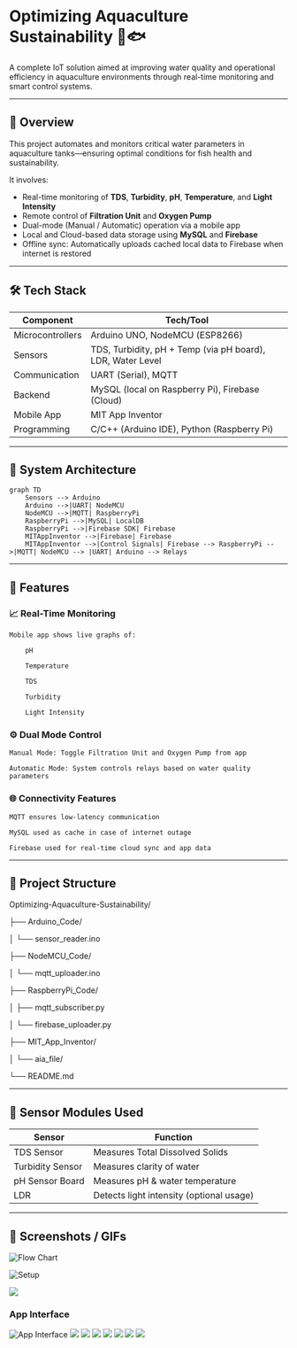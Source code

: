 # Optimizing Aquaculture Sustainability 🌊🐟

A complete IoT solution aimed at improving water quality and operational efficiency in aquaculture environments through real-time monitoring and smart control systems.

---

## 📌 Overview

This project automates and monitors critical water parameters in aquaculture tanks—ensuring optimal conditions for fish health and sustainability.

It involves:

- Real-time monitoring of **TDS**, **Turbidity**, **pH**, **Temperature**, and **Light Intensity**
- Remote control of **Filtration Unit** and **Oxygen Pump**
- Dual-mode (Manual / Automatic) operation via a mobile app
- Local and Cloud-based data storage using **MySQL** and **Firebase**
- Offline sync: Automatically uploads cached local data to Firebase when internet is restored

---

## 🛠️ Tech Stack

| Component | Tech/Tool |
|----------|-----------|
| Microcontrollers | Arduino UNO, NodeMCU (ESP8266) |
| Sensors | TDS, Turbidity, pH + Temp (via pH board), LDR, Water Level |
| Communication | UART (Serial), MQTT |
| Backend | MySQL (local on Raspberry Pi), Firebase (Cloud) |
| Mobile App | MIT App Inventor |
| Programming | C/C++ (Arduino IDE), Python (Raspberry Pi) |

---

## 📡 System Architecture

```mermaid
graph TD
    Sensors --> Arduino
    Arduino -->|UART| NodeMCU
    NodeMCU -->|MQTT| RaspberryPi
    RaspberryPi -->|MySQL| LocalDB
    RaspberryPi -->|Firebase SDK| Firebase
    MITAppInventor -->|Firebase| Firebase
    MITAppInventor -->|Control Signals| Firebase --> RaspberryPi -->|MQTT| NodeMCU --> |UART| Arduino --> Relays
```

---

## 📲 Features
### 📈 Real-Time Monitoring

    Mobile app shows live graphs of:

        pH

        Temperature

        TDS

        Turbidity

        Light Intensity

### ⚙️ Dual Mode Control

    Manual Mode: Toggle Filtration Unit and Oxygen Pump from app

    Automatic Mode: System controls relays based on water quality parameters

### 🌐 Connectivity Features

    MQTT ensures low-latency communication

    MySQL used as cache in case of internet outage

    Firebase used for real-time cloud sync and app data
---

## 📂 Project Structure

Optimizing-Aquaculture-Sustainability/

├── Arduino_Code/

│   └── sensor_reader.ino

├── NodeMCU_Code/

│   └── mqtt_uploader.ino

├── RaspberryPi_Code/

│   ├── mqtt_subscriber.py

│   └── firebase_uploader.py

├── MIT_App_Inventor/

│   └── aia_file/

└── README.md

---

## 🧪 Sensor Modules Used
| Sensor | Function |
|----------|-----------|
|TDS Sensor|	Measures Total Dissolved Solids|
|Turbidity Sensor|	Measures clarity of water|
|pH Sensor Board|	Measures pH & water temperature|
|LDR|	Detects light intensity (optional usage)|

---

## 📸 Screenshots / GIFs

![Flow Chart](/images/FlowChart.jpg)

![Setup](/images/Setup.jpg)

![](/images/Setup2.jpg)

### App Interface

![App Interface](/images/app1.jpg)
![](/images/app2.jpg)
![](/images/app3.jpg)
![](/images/app4.jpg)
![](/images/app5.jpg)
![](/images/app6.jpg)
![](/images/app7.jpg)
![](/images/app8.jpg)
